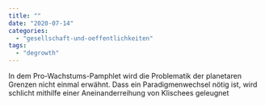 ```yaml
---
title: ""
date: "2020-07-14"
categories: 
  - "gesellschaft-und-oeffentlichkeiten"
tags: 
  - "degrowth"
---
```


In dem Pro-Wachstums-Pamphlet wird die Problematik der planetaren Grenzen nicht einmal erwähnt. Dass ein Paradigmenwechsel nötig ist, wird schlicht mithilfe einer Aneinanderreihung von Klischees geleugnet
